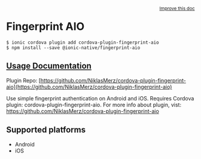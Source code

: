 <a style="float:right;font-size:12px;" href="http://github.com/ionic-team/ionic-native/edit/master/src/@ionic-native/plugins/fingerprint-aio/index.ts#L29">
  Improve this doc
</a>

# Fingerprint AIO

```
$ ionic cordova plugin add cordova-plugin-fingerprint-aio
$ npm install --save @ionic-native/fingerprint-aio
```

## [Usage Documentation](https://ionicframework.com/docs/native/fingerprint-aio/)

Plugin Repo: [https://github.com/NiklasMerz/cordova-plugin-fingerprint-aio](https://github.com/NiklasMerz/cordova-plugin-fingerprint-aio)

Use simple fingerprint authentication on Android and iOS.
Requires Cordova plugin: cordova-plugin-fingerprint-aio. For more info about plugin, vist: https://github.com/NiklasMerz/cordova-plugin-fingerprint-aio

## Supported platforms
- Android
- iOS




